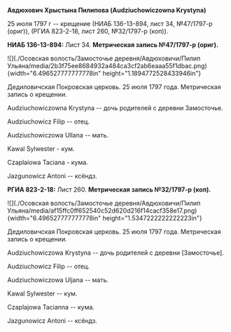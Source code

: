 **Авдюхович Хрыстына Пилипова (Audziuchowiczowna Krystyna)**

25 июля 1797 г -- крещение (НИАБ 136-13-894, лист 34, №47/1797-р
(ориг)), (РГИА 823-2-18, лист 260, №32/1797-р (коп)).

**НИАБ 136-13-894:** Лист 34. **Метрическая запись №47/1797-р (ориг).**

![](./Осовская волость/Замосточье деревня/Авдюховичи/Пилип Ульяна/media/2b3f75ee8684932a484ca3cf2ab6eaaa55f1dbac.png){width="6.496527777777778in"
height="1.1894772528433946in"}

Дедиловичская Покровская церковь. 25 июля 1797 года. Метрическая запись
о крещении.

Audziuchowiczowna Krystyna -- дочь родителей с деревни Замосточье.

Audziuchowicz Filip -- отец.

Audziuchowiczowa Ullana -- мать.

Kawal Sylwester - кум.

Czaplaiowa Taciana - кума.

Jazgunowicz Antoni -- ксёндз.

**РГИА 823-2-18:** Лист 260. **Метрическая запись №32/1797-р (коп).**

![](./Осовская волость/Замосточье деревня/Авдюховичи/Пилип Ульяна/media/af15ffc0ff652540c52d620d216f14cacf358e17.png){width="6.496527777777778in"
height="1.5347222222222223in"}

Дедиловичская Покровская церковь. 25 июля 1797 года. Метрическая запись
о крещении.

Audziuchowiczowa Krystyna -- дочь родителей с деревни \[Замосточье\].

Audziuchowicz Filip -- отец.

Audziuchowiczowa Uljana -- мать.

Kawal Sylwester -- кум.

Czaplajowa Tacianna -- кума.

Jazgunowicz Antoni -- ксёндз.
